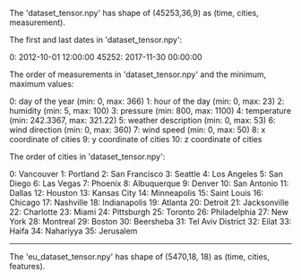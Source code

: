 The 'dataset_tensor.npy' has shape of (45253,36,9) as (time, cities, measurement).


The first and last dates in 'dataset_tensor.npy':

0:     2012-10-01 12:00:00
45252: 2017-11-30 00:00:00


The order of measurements in 'dataset_tensor.npy' and the minimum, maximum values:

0:  day of the year        (min: 0,        max: 366)
1:  hour of the day        (min: 0,        max: 23)
2:  humidity               (min: 5,        max: 100)
3:  pressure               (min: 800,      max: 1100)
4:  temperature            (min: 242.3367, max: 321.22)
5:  weather description    (min: 0,        max: 53)
6:  wind direction         (min: 0,        max: 360)
7:  wind speed             (min: 0,        max: 50)
8:  x coordinate of cities
9:  y coordinate of cities
10:  z coordinate of cities

The order of cities in 'dataset_tensor.npy':

0:  Vancouver
1:  Portland
2:  San Francisco
3:  Seattle
4:  Los Angeles
5:  San Diego
6:  Las Vegas
7:  Phoenix
8:  Albuquerque
9:  Denver
10: San Antonio
11: Dallas
12: Houston
13: Kansas City
14: Minneapolis
15: Saint Louis 
16: Chicago
17: Nashville
18: Indianapolis
19: Atlanta
20: Detroit
21: Jacksonville
22: Charlotte
23: Miami
24: Pittsburgh
25: Toronto
26: Philadelphia
27: New York
28: Montreal
29: Boston
30: Beersheba
31: Tel Aviv District
32: Eilat
33: Haifa
34: Nahariyya
35: Jerusalem


-----------------------------------------------------------------------------

The 'eu_dataset_tensor.npy' has shape of (5470,18, 18) as (time, cities, features).


